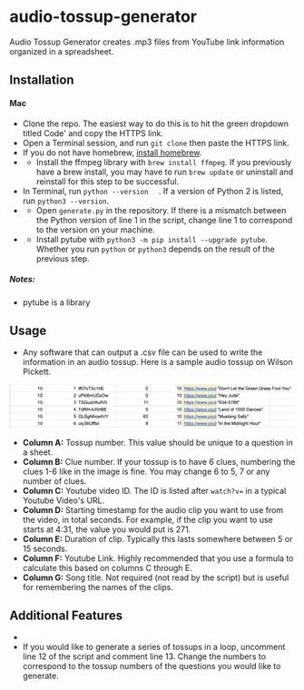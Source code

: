 # audio-tossup-generator

Audio Tossup Generator creates .mp3 files from YouTube link information organized in a spreadsheet. 

## Installation
#### Mac
- Clone the repo. The easiest way to do this is to hit the green dropdown titled Code' and copy the HTTPS link.
- Open a Terminal session, and run `git clone` then paste the HTTPS link.
- If you do not have homebrew, [install homebrew](https://brew.sh/).
-   - Install the ffmpeg library with `brew install ffmpeg`. If you previously have a brew install, you may have to run `brew update` or uninstall and reinstall for this step to be successful.
- In Terminal, run `python --version  ` . If a version of Python 2 is listed, run `python3 --version`.
- - Open `generate.py` in the repository. If there is a mismatch between the Python version of line 1 in the script, change line 1 to correspond to the version on your machine.
- - Install pytube with `python3 -m pip install --upgrade pytube`. Whether you run `python` or `python3` depends on the result of the previous step.

##### Notes:
- pytube is a library 

## Usage
- Any software that can output a .csv file can be used to write the information in an audio tossup. Here is a sample audio tossup on Wilson Pickett.

![alt text](sample_tossup_image.png)


- <strong>Column A:</strong> Tossup number. This value should be unique to a question in a sheet.
- <strong>Column B:</strong> Clue number. If your tossup is to have 6 clues, numbering the clues 1-6 like in the image is fine. You may change 6 to 5, 7 or any number of clues.
- <strong>Column C:</strong> Youtube video ID. The ID is listed after `watch?v=` in a typical Youtube Video's URL.
- <strong>Column D:</strong> Starting timestamp for the audio clip you want to use from the video, in total seconds. For example, if the clip you want to use starts at 4:31, the value you would put is 271.
- <strong>Column E:</strong> Duration of clip. Typically this lasts somewhere between 5 or 15 seconds.
- <strong>Column F:</strong> Youtube Link. Highly recommended that you use a formula to calculate this based on columns C through E.
- <strong>Column G:</strong> Song title. Not required (not read by the script) but is useful for remembering the names of the clips.

## Additional Features
- 
- If you would like to generate a series of tossups in a loop, uncomment line 12 of the script and comment line 13. Change the numbers to correspond to the tossup numbers of the questions you would like to generate.